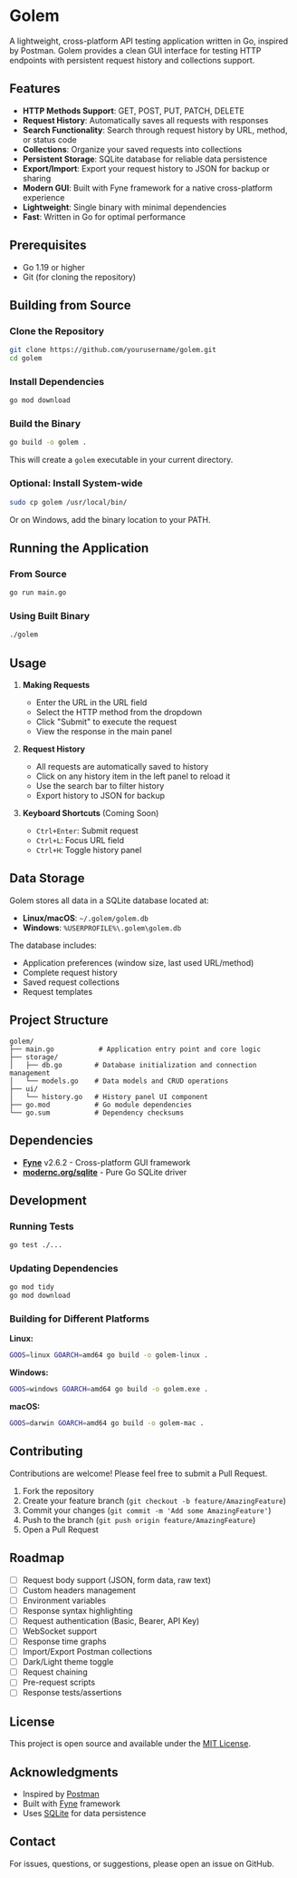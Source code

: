 # Golem

A lightweight, cross-platform API testing application written in Go, inspired by Postman. Golem provides a clean GUI interface for testing HTTP endpoints with persistent request history and collections support.

## Features

- **HTTP Methods Support**: GET, POST, PUT, PATCH, DELETE
- **Request History**: Automatically saves all requests with responses
- **Search Functionality**: Search through request history by URL, method, or status code
- **Collections**: Organize your saved requests into collections
- **Persistent Storage**: SQLite database for reliable data persistence
- **Export/Import**: Export your request history to JSON for backup or sharing
- **Modern GUI**: Built with Fyne framework for a native cross-platform experience
- **Lightweight**: Single binary with minimal dependencies
- **Fast**: Written in Go for optimal performance

## Prerequisites

- Go 1.19 or higher
- Git (for cloning the repository)

## Building from Source

### Clone the Repository

```bash
git clone https://github.com/yourusername/golem.git
cd golem
```

### Install Dependencies

```bash
go mod download
```

### Build the Binary

```bash
go build -o golem .
```

This will create a `golem` executable in your current directory.

### Optional: Install System-wide

```bash
sudo cp golem /usr/local/bin/
```

Or on Windows, add the binary location to your PATH.

## Running the Application

### From Source
```bash
go run main.go
```

### Using Built Binary
```bash
./golem
```

## Usage

1. **Making Requests**
   - Enter the URL in the URL field
   - Select the HTTP method from the dropdown
   - Click "Submit" to execute the request
   - View the response in the main panel

2. **Request History**
   - All requests are automatically saved to history
   - Click on any history item in the left panel to reload it
   - Use the search bar to filter history
   - Export history to JSON for backup

3. **Keyboard Shortcuts** (Coming Soon)
   - `Ctrl+Enter`: Submit request
   - `Ctrl+L`: Focus URL field
   - `Ctrl+H`: Toggle history panel

## Data Storage

Golem stores all data in a SQLite database located at:
- **Linux/macOS**: `~/.golem/golem.db`
- **Windows**: `%USERPROFILE%\.golem\golem.db`

The database includes:
- Application preferences (window size, last used URL/method)
- Complete request history
- Saved request collections
- Request templates

## Project Structure

```
golem/
├── main.go           # Application entry point and core logic
├── storage/
│   ├── db.go        # Database initialization and connection management
│   └── models.go    # Data models and CRUD operations
├── ui/
│   └── history.go   # History panel UI component
├── go.mod           # Go module dependencies
└── go.sum           # Dependency checksums
```

## Dependencies

- **[Fyne](https://fyne.io/)** v2.6.2 - Cross-platform GUI framework
- **[modernc.org/sqlite](https://pkg.go.dev/modernc.org/sqlite)** - Pure Go SQLite driver

## Development

### Running Tests
```bash
go test ./...
```

### Updating Dependencies
```bash
go mod tidy
go mod download
```

### Building for Different Platforms

**Linux:**
```bash
GOOS=linux GOARCH=amd64 go build -o golem-linux .
```

**Windows:**
```bash
GOOS=windows GOARCH=amd64 go build -o golem.exe .
```

**macOS:**
```bash
GOOS=darwin GOARCH=amd64 go build -o golem-mac .
```

## Contributing

Contributions are welcome! Please feel free to submit a Pull Request.

1. Fork the repository
2. Create your feature branch (`git checkout -b feature/AmazingFeature`)
3. Commit your changes (`git commit -m 'Add some AmazingFeature'`)
4. Push to the branch (`git push origin feature/AmazingFeature`)
5. Open a Pull Request

## Roadmap

- [ ] Request body support (JSON, form data, raw text)
- [ ] Custom headers management
- [ ] Environment variables
- [ ] Response syntax highlighting
- [ ] Request authentication (Basic, Bearer, API Key)
- [ ] WebSocket support
- [ ] Response time graphs
- [ ] Import/Export Postman collections
- [ ] Dark/Light theme toggle
- [ ] Request chaining
- [ ] Pre-request scripts
- [ ] Response tests/assertions

## License

This project is open source and available under the [MIT License](LICENSE).

## Acknowledgments

- Inspired by [Postman](https://www.postman.com/)
- Built with [Fyne](https://fyne.io/) framework
- Uses [SQLite](https://www.sqlite.org/) for data persistence

## Contact

For issues, questions, or suggestions, please open an issue on GitHub.